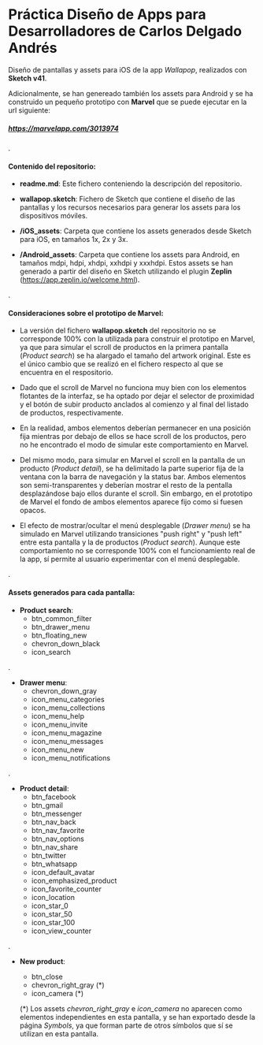 # Práctica Diseño de Apps para Desarrolladores de Carlos Delgado Andrés

Diseño de pantallas y assets para iOS de la app *Wallapop*, realizados con **Sketch v41**.

Adicionalmente, se han genereado también los assets para Android y se ha construido un pequeño prototipo con **Marvel** que se puede ejecutar en la url siguiente:

##### **https://marvelapp.com/3013974**

.
#### Contenido del repositorio:

- **readme.md**: Este fichero conteniendo la descripción del repositorio.

- **wallapop.sketch**: Fichero de Sketch que contiene el diseño de las pantallas y los recursos necesarios para generar los assets para los dispositivos móviles.

- **/iOS_assets**: Carpeta que contiene los assets generados desde Sketch para iOS, en tamaños 1x, 2x y 3x.

- **/Android_assets**: Carpeta que contiene los assets para Android, en tamaños mdpi, hdpi, xhdpi, xxhdpi y xxxhdpi. Estos assets se han generado a partir del diseño en Sketch utilizando el plugin **Zeplin** (https://app.zeplin.io/welcome.html).

.
#### Consideraciones sobre el prototipo de Marvel:

- La versión del fichero **wallapop.sketch** del repositorio no se corresponde 100% con la utilizada para construir el prototipo en Marvel, ya que para simular el scroll de productos en la primera pantalla (*Product search*) se ha alargado el tamaño del artwork original. Este es el único cambio que se realizó en el fichero respecto al que se encuentra en el respositorio.

- Dado que el scroll de Marvel no funciona muy bien con los elementos flotantes de la interfaz, se ha optado por dejar el selector de proximidad y el botón de subir producto anclados al comienzo y al final del listado de productos, respectivamente.

- En la realidad, ambos elementos deberían permanecer en una posición fija mientras por debajo de ellos se hace scroll de los productos, pero no he encontrado el modo de simular este comportamiento en Marvel.

- Del mismo modo, para simular en Marvel el scroll en la pantalla de un producto (*Product detail*), se ha delimitado la parte superior fija de la ventana con la barra de navegación y la status bar. Ambos elementos son semi-transparentes y deberían mostrar el resto de la pentalla desplazándose bajo ellos durante el scroll. Sin embargo, en el prototipo de Marvel el fondo de ambos elementos aparece fijo como si fuesen opacos.

- El efecto de mostrar/ocultar el menú desplegable (*Drawer menu*) se ha simulado en Marvel utilizando transiciones "push right" y "push left" entre esta pantalla y la de productos (*Product search*). Aunque este comportamiento no se corresponde 100% con el funcionamiento real de la app, sí permite al usuario experimentar con el menú desplegable.

.
#### Assets generados para cada pantalla:

- **Product search**:
    *  btn_common_filter
    *  btn_drawer_menu
    *  btn_floating_new
    *  chevron_down_black
    *  icon_search

.
- **Drawer menu**:
    *  chevron_down_gray
    *  icon_menu_categories
    *  icon_menu_collections
    *  icon_menu_help
    *  icon_menu_invite
    *  icon_menu_magazine
    *  icon_menu_messages
    *  icon_menu_new
    *  icon_menu_notifications

.
- **Product detail**:
    *  btn_facebook
    *  btn_gmail
    *  btn_messenger
    *  btn_nav_back
    *  btn_nav_favorite
    *  btn_nav_options
    *  btn_nav_share
    *  btn_twitter
    *  btn_whatsapp
    *  icon_default_avatar
    *  icon_emphasized_product
    *  icon_favorite_counter
    *  icon_location
    *  icon_star_0
    *  icon_star_50
    *  icon_star_100
    *  icon_view_counter

.
- **New product**:
    *  btn_close
    *  chevron_right_gray (*)
    *  icon_camera (*)

    (*) Los assets *chevron_right_gray* e *icon_camera* no aparecen como elementos independientes en esta pantalla, y se han exportado desde la página *Symbols*, ya que forman parte de otros símbolos que sí se utilizan en esta pantalla.


